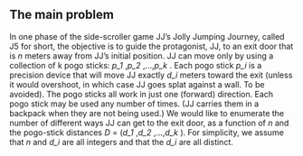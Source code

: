 ## The main problem
In one phase of the side-scroller game JJ’s Jolly Jumping Journey,
called J5 for short, the objective is to guide the protagonist, JJ, to an exit door that is *n*
meters away from JJ’s initial position. JJ can move only by using a collection of k pogo
sticks: *p_1* ,*p_2*  ,...,*p_k* . Each pogo stick *p_i* is a precision device that will move JJ exactly *d_i*
meters toward the exit (unless it would overshoot, in which case JJ goes splat against a
wall. To be avoided). The pogo sticks all work in just one (forward) direction. Each pogo
stick may be used any number of times. (JJ carries them in a backpack when they are not
being used.) We would like to enumerate the number of different ways JJ can get to the exit
door, as a function of *n* and the pogo-stick distances *D* = (*d_1* ,*d_2* ,...,*d_k* ). For simplicity, we
assume that *n* and *d_i* are all integers and that the *d_i* are all distinct.